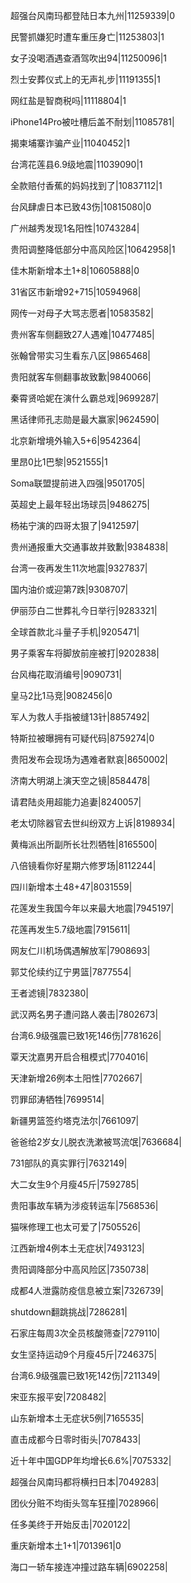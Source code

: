 超强台风南玛都登陆日本九州|11259339|0

民警抓嫌犯时遭车重压身亡|11253803|1

女子没喝酒遇查酒驾吹出94|11250096|1

烈士安葬仪式上的无声礼步|11191355|1

网红盐是智商税吗|11118804|1

iPhone14Pro被吐槽后盖不耐划|11085781|

揭柬埔寨诈骗产业|11040452|1

台湾花莲县6.9级地震|11039090|1

全款赔付香蕉的妈妈找到了|10837112|1

台风肆虐日本已致43伤|10815080|0

广州越秀发现1名阳性|10743284|

贵阳调整降低部分中高风险区|10642958|1

佳木斯新增本土1+8|10605888|0

31省区市新增92+715|10594968|

网传一对母子大骂志愿者|10583582|

贵州客车侧翻致27人遇难|10477485|

张翰曾带实习生看东八区|9865468|

贵阳就客车侧翻事故致歉|9840066|

秦霄贤哈妮在演什么霸总戏|9699287|

黑话律师孔志勋是最大赢家|9624590|

北京新增境外输入5+6|9542364|

里昂0比1巴黎|9521555|1

Soma联盟提前进入四强|9501705|

英超史上最年轻出场球员|9486275|

杨祐宁演的四哥太狠了|9412597|

贵州通报重大交通事故并致歉|9384838|

台湾一夜再发生11次地震|9327837|

国内油价或迎第7跌|9308707|

伊丽莎白二世葬礼今日举行|9283321|

全球首款北斗量子手机|9205471|

男子乘客车将脚放前座被打|9202838|

台风梅花取消编号|9090731|

皇马2比1马竞|9082456|0

军人为救人手指被缝13针|8857492|

特斯拉被曝拥有可疑代码|8759274|0

贵阳发布会现场为遇难者默哀|8650002|

济南大明湖上演天空之镜|8584478|

请君陆炎用超能力追妻|8240057|

老太切除器官去世纠纷双方上诉|8198934|

黄梅派出所副所长壮烈牺牲|8165500|

八倍镜看你好星期六修罗场|8112244|

四川新增本土48+47|8031559|

花莲发生我国今年以来最大地震|7945197|

花莲再发生5.7级地震|7915611|

网友仁川机场偶遇解放军|7908693|

郭艾伦续约辽宁男篮|7877554|

王者滤镜|7832380|

武汉两名男子遭问路人袭击|7802673|

台湾6.9级强震已致1死146伤|7781626|

覃天沈嘉男开启合租模式|7704016|

天津新增26例本土阳性|7702667|

罚罪邱涛牺牲|7699514|

新疆男篮签约塔克法尔|7661097|

爸爸给2岁女儿脱衣洗漱被骂流氓|7636684|

731部队的真实罪行|7632149|

大二女生9个月瘦45斤|7592785|

贵阳事故车辆为涉疫转运车|7568536|

猫咪修理工也太可爱了|7505526|

江西新增4例本土无症状|7493123|

贵阳调降部分中高风险区|7350738|

成都4人泄露防疫信息被立案|7326739|

shutdown翻跳挑战|7286281|

石家庄每周3次全员核酸筛查|7279110|

女生坚持运动9个月瘦45斤|7246375|

台湾6.9级强震已致1死142伤|7211349|

宋亚东报平安|7208482|

山东新增本土无症状5例|7165535|

直击成都今日零时街头|7078433|

近十年中国GDP年均增长6.6%|7075332|

超强台风南玛都将横扫日本|7049283|

团伙分赃不均街头驾车狂撞|7028966|

任多美终于开始反击|7020122|

重庆新增本土1+1|7013961|0

海口一轿车接连冲撞过路车辆|6902258|

